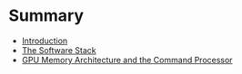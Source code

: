 # Summary

* [Introduction](README.md)
* [The Software Stack](chapter1-software-stack.md)
* [GPU Memory Architecture and the Command Processor](chapter-2-gpu-architecture.md)

